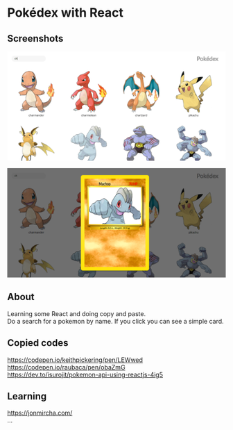 # Pokédex with React

## Screenshots

![screenshot1](https://github.com/luiz-22/pokedex-react/blob/master/src/assets/screenshots/pokedex1.png)

![screenshot1](https://github.com/luiz-22/pokedex-react/blob/master/src/assets/screenshots/pokedex2.png)


## About

Learning some React and doing copy and paste.  
Do a search for a pokemon by name. If you click you can see a simple card.


## Copied codes

https://codepen.io/keithpickering/pen/LEWwed  
https://codepen.io/raubaca/pen/obaZmG  
https://dev.to/isurojit/pokemon-api-using-reactjs-4ig5

## Learning

https://jonmircha.com/  
...







